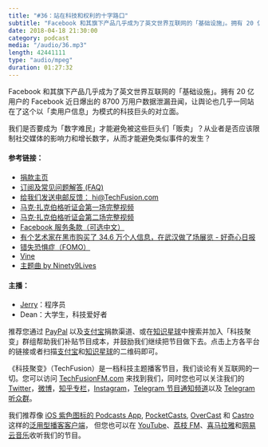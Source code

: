 ```yaml
---
title: "#36：站在科技和权利的十字路口"
subtitle: "Facebook 和其旗下产品几乎成为了英文世界互联网的「基础设施」。拥有 20 亿用户的 Facebook 近日爆出的 8700 万用户数据泄漏丑闻，让舆论也几乎一同站在了这个以「卖用户信息」为模式的科技巨头的对立面。我们是否要成为「数字难民」才能避免被这些巨头们「贩卖」？从业者是否应该限制社交媒体的影响力和增长数字，从而才能避免类似事件的发生？"
date: 2018-04-18 21:30:00
category: podcast
media: "/audio/36.mp3"
length: 42441111 
type: "audio/mpeg"
duration: 01:27:32
---
```

Facebook 和其旗下产品几乎成为了英文世界互联网的「基础设施」。拥有 20 亿用户的 Facebook 近日爆出的 8700 万用户数据泄漏丑闻，让舆论也几乎一同站在了这个以「卖用户信息」为模式的科技巨头的对立面。

我们是否要成为「数字难民」才能避免被这些巨头们「贩卖」？从业者是否应该限制社交媒体的影响力和增长数字，从而才能避免类似事件的发生？

#### 参考链接：

- [捐款主页](https://techfusionfm.com/donate)
- [订阅及常见问题解答 (FAQ)](https://techfusionfm.com/faq)
- [给我们发送电邮反馈： hi@TechFusion.com](mailto:hi@techfusionfm.com)
- [马克·扎克伯格听证会第一场完整视频](https://www.youtube.com/watch?v=cyJosQBtzsw)
- [马克·扎克伯格听证会第二场完整视频](https://www.youtube.com/watch?v=_Te_LKt5DpY)
- [Facebook 服务条款（可选中文）](https://www.facebook.com/terms.php/)
- [有个艺术家在黑市购买了 34.6 万个人信息，在武汉做了场展览 - 好奇心日报](https://www.qdaily.com/articles/51908.html)
- [错失恐惧症（FOMO）](https://zh.wikipedia.org/wiki/错失恐惧症)
- [Vine](https://vine.co)
- [主题曲 by Ninety9Lives](http://99l.tv/BleedingThroughYU)

#### 主播：
- [Jerry](https://twitter.com/jerryfzhang)：程序员
- Dean：大学生，科技爱好者

推荐您通过 [PayPal](https://paypal.me/techfusionfm/5) 以及[支付宝](HTTPS://QR.ALIPAY.COM/FKX09288AJOENI0MVZXM12)捐款渠道、或在[知识星球](https://www.xiaomiquan.com)中搜索并加入「科技聚变」群组帮助我们补贴节目成本，并鼓励我们继续把节目做下去。点击上方各平台的链接或者扫描[支付宝](https://techfusionfm.com/images/QR.JPG)和[知识星球](https://t.zsxq.com/IEmEM3f)的二维码即可。

《科技聚变》（TechFusion）是一档科技主题播客节目，我们谈论有关互联网的一切。您可以访问 [TechFusionFM.com](https://TechFusionFM.com) 来找到我们，同时您也可以关注我们的 [Twitter](http://twitter.com/TechFusionFM)，[微博](http://weibo.com/TechFusionFM)，[知乎专栏](https://zhuanlan.zhihu.com/TechFusion)，[Instagram](http://instagram.com/TechFusionFM)，[Telegram 节目通知频道](https://t.me/TechFusionFM)以及 [Telegram 听众群](https://t.me/TechFusionChat)。

我们推荐像 [iOS 紫色图标的 Podcasts App](https://itunes.apple.com/cn/podcast/id1202658654), [PocketCasts](http://pca.st/podcast/28fcd200-cc7c-0134-10da-25324e2a541d), [OverCast](https://overcast.fm) 和 [Castro](http://supertop.co/castro/) 这样的[泛用型播客客户端](https://techfusionfm.com/faq)， 但您也可以在 [YouTube](https://www.youtube.com/channel/UC6uvHf21Tjm5lepw6P2Ki-Q)、[荔枝 FM](https://www.lizhi.fm/1494013/)、[喜马拉雅](http://www.ximalaya.com/72456289/album/6648521)和[网易云音乐](http://music.163.com/#/djradio?id=347498120)收听我们的节目。
